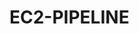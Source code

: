 ﻿# EC2-PIPELINE


<!-- Security scan triggered at 2025-09-02 04:49:48 -->

<!-- Security scan triggered at 2025-09-09 05:42:53 -->

<!-- Security scan triggered at 2025-09-28 15:50:58 -->